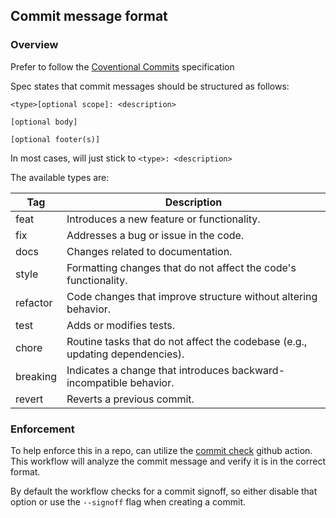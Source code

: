 ## Commit message format

### Overview

Prefer to follow the [Coventional Commits](https://www.conventionalcommits.org/en/v1.0.0/) specification

Spec states that commit messages should be structured as follows:

```
<type>[optional scope]: <description>

[optional body]

[optional footer(s)]
```

In most cases, will just stick to `<type>: <description>`

The available types are:

|Tag|Description|
|----|-----|
|feat|Introduces a new feature or functionality.
|fix |Addresses a bug or issue in the code.
|docs|Changes related to documentation.
|style|Formatting changes that do not affect the code's functionality.
|refactor|Code changes that improve structure without altering behavior.
|test|Adds or modifies tests.
|chore|Routine tasks that do not affect the codebase (e.g., updating dependencies).
|breaking|Indicates a change that introduces backward-incompatible behavior.
|revert|Reverts a previous commit.

### Enforcement
To help enforce this in a repo, can utilize the [commit check](https://github.com/marketplace/actions/commit-check-action) github action. This workflow will analyze the commit message and verify it is in the correct format.

By default the workflow checks for a commit signoff, so either disable that option or use the `--signoff` flag when creating a commit.
